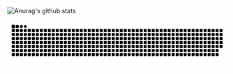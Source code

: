 ![Anurag's github stats](https://github-readme-stats.vercel.app/api?username=tfwang96&count_private=true&show_icons=true&bg_color=ffffff,a9a9a9,ff0000&text_color=ffffff&title_color=ffffff&icon_color=ffffff)

![github contribution grid snake animation](https://raw.githubusercontent.com/platane/platane/output/github-contribution-grid-snake.svg)

